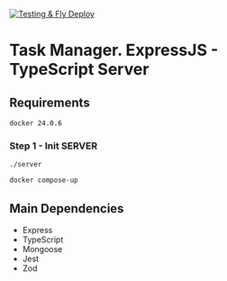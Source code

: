 [![Testing & Fly Deploy](https://github.com/Carloslt5/todo-app-ts-server/actions/workflows/ci-cd.yml/badge.svg)](https://github.com/Carloslt5/todo-app-ts-server/actions/workflows/ci-cd.yml)

# Task Manager. ExpressJS - TypeScript Server

## Requirements

```
docker 24.0.6
```

### Step 1 - Init SERVER

`./server`

```bash
docker compose-up
```

## Main Dependencies

- Express
- TypeScript
- Mongoose
- Jest
- Zod
